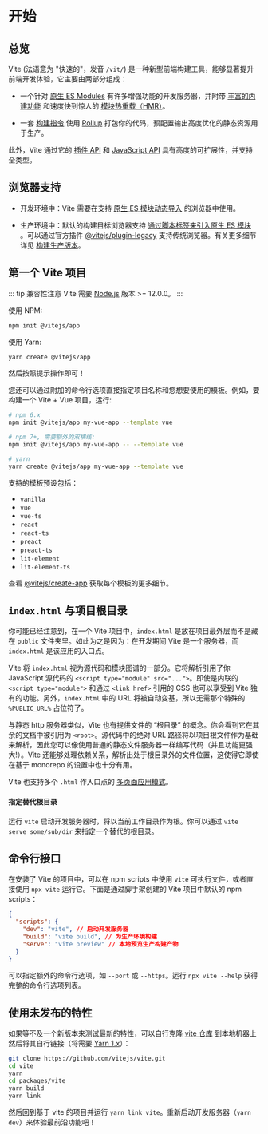 # 开始

## 总览

Vite (法语意为 "快速的"，发音 `/vit/`) 是一种新型前端构建工具，能够显著提升前端开发体验，它主要由两部分组成：

- 一个针对 [原生 ES Modules](https://developer.mozilla.org/en-US/docs/Web/JavaScript/Guide/Modules) 有许多增强功能的开发服务器，并附带 [丰富的内建功能](./features) 和速度快到惊人的 [模块热重载（HMR）](./features#hot-module-replacement)。

- 一套 [构建指令](./build) 使用 [Rollup](https://rollupjs.org) 打包你的代码，预配置输出高度优化的静态资源用于生产。

此外，Vite 通过它的 [插件 API](./api-plugin) 和 [JavaScript API](./api-javascript) 具有高度的可扩展性，并支持全类型。

## 浏览器支持

- 开发环境中：Vite 需要在支持 [原生 ES 模块动态导入](https://caniuse.com/es6-module-dynamic-import) 的浏览器中使用。

- 生产环境中：默认的构建目标浏览器支持 [通过脚本标签来引入原生 ES 模块](https://caniuse.com/es6-module) 。可以通过官方插件 [@vitejs/plugin-legacy](https://github.com/vitejs/vite/tree/main/packages/plugin-legacy) 支持传统浏览器。有关更多细节详见 [构建生产版本](./build)。

## 第一个 Vite 项目

::: tip 兼容性注意
Vite 需要 [Node.js](https://nodejs.org/en/) 版本 >= 12.0.0。
:::

使用 NPM:

```bash
npm init @vitejs/app
```

使用 Yarn:

```bash
yarn create @vitejs/app
```

然后按照提示操作即可！

您还可以通过附加的命令行选项直接指定项目名称和您想要使用的模板。例如，要构建一个 Vite + Vue 项目，运行:

```bash
# npm 6.x
npm init @vitejs/app my-vue-app --template vue

# npm 7+, 需要额外的双横线:
npm init @vitejs/app my-vue-app -- --template vue

# yarn
yarn create @vitejs/app my-vue-app --template vue
```

支持的模板预设包括：

- `vanilla`
- `vue`
- `vue-ts`
- `react`
- `react-ts`
- `preact`
- `preact-ts`
- `lit-element`
- `lit-element-ts`

查看 [@vitejs/create-app](https://github.com/vitejs/vite/tree/main/packages/create-app) 获取每个模板的更多细节。

## `index.html` 与项目根目录

你可能已经注意到，在一个 Vite 项目中，`index.html` 是放在项目最外层而不是藏在 `public` 文件夹里。如此为之是因为：在开发期间 Vite 是一个服务器，而 `index.html` 是该应用的入口点。

Vite 将 `index.html` 视为源代码和模块图谱的一部分。它将解析引用了你 JavaScript 源代码的 `<script type="module" src="...">`。即使是内联的 `<script type="module">` 和通过 `<link href>` 引用的 CSS 也可以享受到 Vite 独有的功能。另外，`index.html` 中的 URL 将被自动变基，所以无需那个特殊的 `%PUBLIC_URL%` 占位符了。

与静态 http 服务器类似，Vite 也有提供文件的 “根目录” 的概念。你会看到它在其余的文档中被引用为 `<root>`。源代码中的绝对 URL 路径将以项目根文件作为基础来解析，因此您可以像使用普通的静态文件服务器一样编写代码（并且功能更强大!）。Vite 还能够处理依赖关系，解析出处于根目录外的文件位置，这使得它即使在基于 monorepo 的设置中也十分有用。

Vite 也支持多个 `.html` 作入口点的 [多页面应用模式](./build#多页面应用模式)。

#### 指定替代根目录

运行 `vite` 启动开发服务器时，将以当前工作目录作为根。你可以通过 `vite serve some/sub/dir` 来指定一个替代的根目录。

## 命令行接口

在安装了 Vite 的项目中，可以在 npm scripts 中使用 `vite` 可执行文件，或者直接使用 `npx vite` 运行它。下面是通过脚手架创建的 Vite 项目中默认的 npm scripts：

```json
{
  "scripts": {
    "dev": "vite", // 启动开发服务器
    "build": "vite build", // 为生产环境构建
    "serve": "vite preview" // 本地预览生产构建产物
  }
}
```

可以指定额外的命令行选项，如 `--port` 或 `--https`。运行 `npx vite --help` 获得完整的命令行选项列表。

## 使用未发布的特性

如果等不及一个新版本来测试最新的特性，可以自行克隆 [vite 仓库](https://github.com/vitejs/vite) 到本地机器上然后将其自行链接（将需要 [Yarn 1.x](https://classic.yarnpkg.com/lang/en/)）：

```bash
git clone https://github.com/vitejs/vite.git
cd vite
yarn
cd packages/vite
yarn build
yarn link
```

然后回到基于 vite 的项目并运行 `yarn link vite`。重新启动开发服务器（`yarn dev`）来体验最前沿功能吧！
